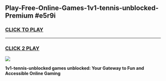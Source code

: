 
## Play-Free-Online-Games-1v1-tennis-unblocked-Premium #e5r9i
<h3>
<a href="https://premium.freeplayer.one?title=1v1-tennis-unblocked&ref=8M">CLICK TO PLAY</a></h3>
<hr>

<h3>
<a href="https://premium.freeplayer.one?title=1v1-tennis-unblocked&ref=8M">CLICK 2 PLAY</a>
  
</h3>

<a href="https://premium.freeplayer.one?title=1v1-tennis-unblocked&ref=8M"><img src="https://clearcache.store/games.png"></a>


**1v1-tennis-unblocked games unblocked: Your Gateway to Fun and Accessible Online Gaming**
